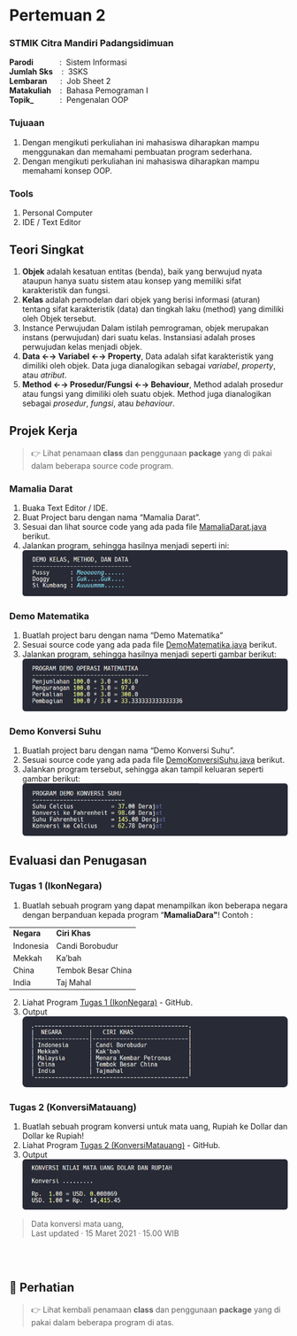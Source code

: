 # Pertemuan 2

### STMIK Citra Mandiri Padangsidimuan

**Parodi**&nbsp;&nbsp;&nbsp;&nbsp;&nbsp;&nbsp;&nbsp;&nbsp;&nbsp;&nbsp;&nbsp;&nbsp;:&nbsp;&nbsp;Sistem Informasi <br>
**Jumlah Sks**&nbsp;&nbsp;&nbsp;&nbsp;:&nbsp;&nbsp;3SKS <br>
**Lembaran**&nbsp;&nbsp;&nbsp;&nbsp;&nbsp;&nbsp;:&nbsp;&nbsp;Job Sheet 2 <br>
**Matakuliah**&nbsp;&nbsp;&nbsp;&nbsp;:&nbsp;&nbsp;Bahasa Pemograman I <br>
**Topik_**&nbsp;&nbsp;&nbsp;&nbsp;&nbsp;&nbsp;&nbsp;&nbsp;&nbsp;&nbsp;&nbsp;&nbsp;:&nbsp;&nbsp;Pengenalan OOP

### Tujuaan

1. Dengan mengikuti perkuliahan ini mahasiswa diharapkan mampu menggunakan dan memahami pembuatan program sederhana.
2. Dengan mengikuti perkuliahan ini mahasiswa diharapkan mampu memahami konsep OOP.

### Tools

1. Personal Computer
2. IDE / Text Editor 

## Teori Singkat

1. **Objek** adalah kesatuan entitas (benda), baik yang berwujud nyata ataupun hanya suatu sistem atau konsep yang memiliki sifat karakteristik dan fungsi.
2. **Kelas** adalah pemodelan dari objek yang berisi informasi (aturan) tentang sifat karakteristik (data) dan tingkah laku (method) yang dimiliki oleh Objek tersebut.
3. Instance Perwujudan
Dalam istilah pemrograman, objek merupakan instans (perwujudan) dari suatu kelas. Instansiasi adalah proses perwujudan kelas menjadi objek.
4. **Data &larr;&rarr; Variabel &larr;&rarr; Property**, Data adalah sifat karakteristik yang dimiliki oleh objek. Data juga dianalogikan sebagai *variabel*, *property*, atau *atribut*.
5. **Method &larr;&rarr; Prosedur/Fungsi &larr;&rarr; Behaviour**, Method adalah prosedur atau fungsi yang dimiliki oleh suatu objek. Method juga dianalogikan sebagai *prosedur*, *fungsi*, atau *behaviour*.

## Projek Kerja

> 👉 Lihat penamaan **class** dan penggunaan **package** yang di pakai dalam beberapa source code program.

### Mamalia Darat

1. Buaka Text Editor / IDE.
2. Buat Project baru dengan nama “Mamalia Darat”.
3. Sesuai dan lihat source code yang ada pada file [MamaliaDarat.java](https://github.com/Fajar-ab/Pemograman-Dasar-JAVA-SCM/blob/master/Pertemuan%2002/Mamalia%20Darat/src/mamaliadarat/MamaliaDarat.java "Buka di Github") berikut.
4. Jalankan program, sehingga hasilnya menjadi seperti ini:
![Output - Mamalia Darat](https://github.com/Fajar-ab/Pemograman-Dasar-JAVA-SCM/blob/master/Image/%23P02%20-%2001.png "Output - Mamalia Darat")

### Demo Matematika

1. Buatlah project baru dengan nama “Demo Matematika”
2. Sesuai source code yang ada pada file [DemoMatematika.java](https://github.com/Fajar-ab/Pemograman-Dasar-JAVA-SCM/blob/master/Pertemuan%2002/Demo%20Matematika/src/demomatematika/DemoMatematika.java "Buka di Github") berikut.
3. Jalankan program, sehingga hasilnya menjadi seperti gambar berikut:
![Output - Demo Matematika](https://github.com/Fajar-ab/Pemograman-Dasar-JAVA-SCM/blob/master/Image/%23P02%20-%2002.png "Output - Demo Matematika")

### Demo Konversi Suhu

1. Buatlah project baru dengan nama “Demo Konversi Suhu”.
2. Sesuai source code yang ada pada file [DemoKonversiSuhu.java](https://github.com/Fajar-ab/Pemograman-Dasar-JAVA-SCM/blob/master/Pertemuan%2002/Demo%20Konversi%20Suhu/src/demokonversisuhu/DemoKonversiSuhu.java "Buka di Github") berikut.
3. Jalankan program tersebut, sehingga akan tampil keluaran seperti gambar berikut:
![Output - Mamalia Darat](https://github.com/Fajar-ab/Pemograman-Dasar-JAVA-SCM/blob/master/Image/%23P02%20-%2005.png "Output - Demo Konversi Suhu")

## Evaluasi dan Penugasan

###  Tugas 1 (IkonNegara)

1. Buatlah sebuah program yang dapat menampilkan ikon beberapa negara dengan berpanduan kepada program “**MamaliaDara"**!
Contoh :
<table>
	<tr>
		<td><b>Negara</b></td>
		<td><b>Ciri Khas</b></td>
	</tr>
	<tr>
		<td>Indonesia</td>
		<td>Candi Borobudur</td>
	</tr>
	<tr>
		<td>Mekkah</td>
		<td>Ka’bah</td>
	</tr>
	<tr>
		<td>China</td>
		<td>Tembok Besar China</td>
	</tr>
	<tr>
		<td>India </td>
		<td>Taj Mahal</td>
	</tr>
</table>

2. Liahat Program [Tugas 1 (IkonNegara)](https://github.com/Fajar-ab/Pemrograman-Dasar-JAVA-SCM/blob/master/Pertemuan%2002/Tugas%201%20(IkonNegara)/src/ikonnegara/IkonNegara.java "Buka di Github") - GitHub. 
3. Output <br>
	![Output - Tugas 1 (IkonNegara)](https://github.com/Fajar-ab/Pemograman-Dasar-JAVA-SCM/blob/master/Image/%23P02%20-%2004.png "Output - Tugas 1 (IkonNegara")

### Tugas 2 (KonversiMatauang) 

1. Buatlah sebuah program konversi untuk mata uang, Rupiah ke Dollar dan Dollar ke Rupiah!
2. Liahat Program [Tugas 2 (KonversiMatauang)](https://github.com/Fajar-ab/Pemrograman-Dasar-JAVA-SCM/blob/master/Pertemuan%2002/Tugas%202%20(KonversiMatauang)/src/konversimatauang/KonversiMatauang.java "Buka di Github") - GitHub. 
2. Output <br>
	![Output - Tugas 2 (KonversiMatauang)](https://github.com/Fajar-ab/Pemograman-Dasar-JAVA-SCM/blob/master/Image/%23P02%20-%2003.png "Output - Tugas 2 (KonversiMatauang)")

> Data konversi mata uang, <br>
> Last updated · 15 Maret 2021 · 15.00 WIB

<br><br>

## 📢 Perhatian
> 👉 Lihat kembali penamaan **class** dan penggunaan **package** yang di pakai dalam beberapa program di atas.

